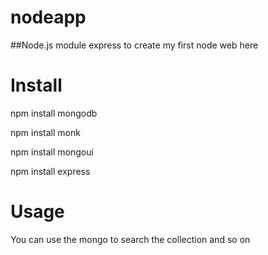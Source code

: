 nodeapp
=======
##Node.js module express to create my first node web here

Install
=======

npm install mongodb

npm install monk

npm install mongoui

npm install express

Usage
=======
You can use the mongo to search the collection and so on 
